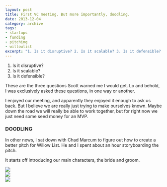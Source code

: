 ```yaml
---
layout: post
title: First VC meeting. But more importantly, doodling.
date: 2013-12-04
category: archive
tags:
- startups
- funding
- pitching
- willowlist
excerpt: "1. Is it disruptive? 2. Is it scalable? 3. Is it defensible? These are the three questions Scott warned me I would get. Lo and behold, I was exclusively asked these questions, in one way or another..."
---
```


1. Is it disruptive?
2. Is it scalable?
3. Is it defensible?

These are the three questions Scott warned me I would get. Lo and behold, I was exclusively asked these questions, in one way or another.

I enjoyed our meeting, and apparently they enjoyed it enough to ask us back. But I believe we are really just trying to make ourselves known. Maybe down the road we will really be able to work together, but for right now we just need some seed money for an MVP.

### DOODLING

In other news, I sat down with Chad Marcum to figure out how to create a better pitch for Willow List. He and I spent about an hour storyboarding the pitch.

It starts off introducing our main characters, the bride and groom.

![](http://postachio-images.s3-website-us-east-1.amazonaws.com/af120c7223c04d0976cf30ef85d67833.jpg)  
![](http://postachio-images.s3-website-us-east-1.amazonaws.com/5f120dc15ea1c14ab3cea5abf1f064a4.jpg)  
![](http://postachio-images.s3-website-us-east-1.amazonaws.com/917c6346078fab1e6c6281c9e3358bbc.jpg)
